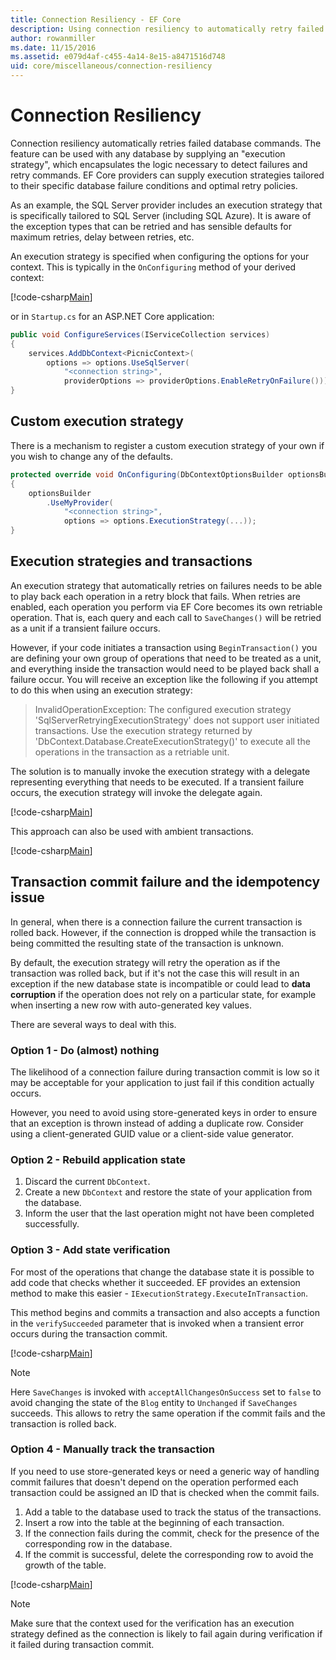 ```yaml
---
title: Connection Resiliency - EF Core
description: Using connection resiliency to automatically retry failed commands with Entity Framework Core
author: rowanmiller
ms.date: 11/15/2016
ms.assetid: e079d4af-c455-4a14-8e15-a8471516d748
uid: core/miscellaneous/connection-resiliency
---
```


# Connection Resiliency

Connection resiliency automatically retries failed database commands. The feature can be used with any database by supplying an "execution strategy", which encapsulates the logic necessary to detect failures and retry commands. EF Core providers can supply execution strategies tailored to their specific database failure conditions and optimal retry policies.

As an example, the SQL Server provider includes an execution strategy that is specifically tailored to SQL Server (including SQL Azure). It is aware of the exception types that can be retried and has sensible defaults for maximum retries, delay between retries, etc.

An execution strategy is specified when configuring the options for your context. This is typically in the `OnConfiguring` method of your derived context:

[!code-csharp[Main](../../../samples/core/Miscellaneous/ConnectionResiliency/Program.cs#OnConfiguring)]

or in `Startup.cs` for an ASP.NET Core application:

``` csharp
public void ConfigureServices(IServiceCollection services)
{
    services.AddDbContext<PicnicContext>(
        options => options.UseSqlServer(
            "<connection string>",
            providerOptions => providerOptions.EnableRetryOnFailure()));
}
```

## Custom execution strategy

There is a mechanism to register a custom execution strategy of your own if you wish to change any of the defaults.

``` csharp
protected override void OnConfiguring(DbContextOptionsBuilder optionsBuilder)
{
    optionsBuilder
        .UseMyProvider(
            "<connection string>",
            options => options.ExecutionStrategy(...));
}
```

## Execution strategies and transactions

An execution strategy that automatically retries on failures needs to be able to play back each operation in a retry block that fails. When retries are enabled, each operation you perform via EF Core becomes its own retriable operation. That is, each query and each call to `SaveChanges()` will be retried as a unit if a transient failure occurs.

However, if your code initiates a transaction using `BeginTransaction()` you are defining your own group of operations that need to be treated as a unit, and everything inside the transaction would need to be played back shall a failure occur. You will receive an exception like the following if you attempt to do this when using an execution strategy:

> InvalidOperationException: The configured execution strategy 'SqlServerRetryingExecutionStrategy' does not support user initiated transactions. Use the execution strategy returned by 'DbContext.Database.CreateExecutionStrategy()' to execute all the operations in the transaction as a retriable unit.

The solution is to manually invoke the execution strategy with a delegate representing everything that needs to be executed. If a transient failure occurs, the execution strategy will invoke the delegate again.

[!code-csharp[Main](../../../samples/core/Miscellaneous/ConnectionResiliency/Program.cs#ManualTransaction)]

This approach can also be used with ambient transactions.

[!code-csharp[Main](../../../samples/core/Miscellaneous/ConnectionResiliency/Program.cs#AmbientTransaction)]

## Transaction commit failure and the idempotency issue

In general, when there is a connection failure the current transaction is rolled back. However, if the connection is dropped while the transaction is being committed the resulting state of the transaction is unknown. 

By default, the execution strategy will retry the operation as if the transaction was rolled back, but if it's not the case this will result in an exception if the new database state is incompatible or could lead to **data corruption** if the operation does not rely on a particular state, for example when inserting a new row with auto-generated key values.

There are several ways to deal with this.

### Option 1 - Do (almost) nothing

The likelihood of a connection failure during transaction commit is low so it may be acceptable for your application to just fail if this condition actually occurs.

However, you need to avoid using store-generated keys in order to ensure that an exception is thrown instead of adding a duplicate row. Consider using a client-generated GUID value or a client-side value generator.

### Option 2 - Rebuild application state

1. Discard the current `DbContext`.
2. Create a new `DbContext` and restore the state of your application from the database.
3. Inform the user that the last operation might not have been completed successfully.

### Option 3 - Add state verification

For most of the operations that change the database state it is possible to add code that checks whether it succeeded. EF provides an extension method to make this easier - `IExecutionStrategy.ExecuteInTransaction`.

This method begins and commits a transaction and also accepts a function in the `verifySucceeded` parameter that is invoked when a transient error occurs during the transaction commit.

[!code-csharp[Main](../../../samples/core/Miscellaneous/ConnectionResiliency/Program.cs#Verification)]

> [!NOTE]
> Here `SaveChanges` is invoked with `acceptAllChangesOnSuccess` set to `false` to avoid changing the state of the `Blog` entity to `Unchanged` if `SaveChanges` succeeds. This allows to retry the same operation if the commit fails and the transaction is rolled back.

### Option 4 - Manually track the transaction

If you need to use store-generated keys or need a generic way of handling commit failures that doesn't depend on the operation performed each transaction could be assigned an ID that is checked when the commit fails.

1. Add a table to the database used to track the status of the transactions.
2. Insert a row into the table at the beginning of each transaction.
3. If the connection fails during the commit, check for the presence of the corresponding row in the database.
4. If the commit is successful, delete the corresponding row to avoid the growth of the table.

[!code-csharp[Main](../../../samples/core/Miscellaneous/ConnectionResiliency/Program.cs#Tracking)]

> [!NOTE]
> Make sure that the context used for the verification has an execution strategy defined as the connection is likely to fail again during verification if it failed during transaction commit.
